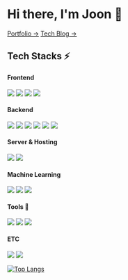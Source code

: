 <h1> Hi there, I'm Joon 👋 </h1>

[Portfolio →](https://joon-hyuk.notion.site/Frontend-Developer-f51615aa76d340bc874521c6b4e70e80)
[Tech Blog →](https://han-joon-hyeok.github.io/)

## Tech Stacks ⚡

<h4> Frontend </h4>
<p>
  <img src="https://img.shields.io/badge/-HTML5-E34F26?style=flat-square&logo=HTML5&logoColor=white"/>
  <img src="https://img.shields.io/badge/-CSS3-1572B6?style=flat-square&logo=CSS3&logoColor=white"/>
  <img src="https://img.shields.io/badge/-Javascript-F7DF1E?style=flat-square&logo=Javascript&logoColor=white"/>
  <img src="https://img.shields.io/badge/-React-61DAFB?style=flat-square&logo=react&logoColor=white"/>
</p>

<h4> Backend </h4>

<p>
  <img src="https://img.shields.io/badge/-Python-3776AB?style=flat-square&logo=python&logoColor=white"/>
  <img src="https://img.shields.io/badge/-Django-092E20?style=flat-square&logo=django&logoColor=white"/>
  <img src="https://img.shields.io/badge/-Java-007396?style=flat-square&logo=java&logoColor=white"/>
  <img src="https://img.shields.io/badge/-Node.js-339933?style=flat-square&logo=node.js&logoColor=white"/>
  <img src="https://img.shields.io/badge/-MySQL-4479A1?style=flat-square&logo=MySQL&logoColor=white"/>
  <img src="https://img.shields.io/badge/-MongoDB-47A248?style=flat-square&logo=MongoDB&logoColor=white"/>
</p>

<h4> Server & Hosting </h4>
<p>
  <img src="https://img.shields.io/badge/-Apache Tomcat-F8DC75?style=flat-square&logo=Apache%20Tomcat&logoColor=black"/>
  <img src="https://img.shields.io/badge/-Heroku-430098?style=flat-square&logo=Heroku&logoColor=white"/>
</p>

<h4> Machine Learning </h4>
<p>
  <img src="https://img.shields.io/badge/-Jupyter-F37626?style=flat-square&logo=jupyter&logoColor=white"/>
  <img src="https://img.shields.io/badge/Pandas%20-%23150458.svg?&style=flat-square&logo=pandas&logoColor=white" />
  <img src="https://img.shields.io/badge/Numpy%20-%23013243.svg?&style=flat-square&logo=numpy&logoColor=white" />
</p>

<h4> Tools 🔨 </h4>
<p>
  <img src="https://img.shields.io/badge/-Visual Studio Code-007ACC?style=flat-square&logo=Visual%20Studio%20Code&logoColor=white"/>
  <img src="https://img.shields.io/badge/-Git-F05032?style=flat-square&logo=git&logoColor=white"/>
  <img src="https://img.shields.io/badge/-Adobe XD-FF26BE?style=flat-square&logo=Adobe%20XD&logoColor=white"/>
</p>

<h4> ETC </h4>

<p>
  <img src="https://img.shields.io/badge/-C++-00599C?style=flat-square&logo=c%2b%2b&logoColor=white"/>
  <img src="https://img.shields.io/badge/c%23%20-%23239120.svg?&style=flat-square&logo=c-sharp&logoColor=white"/>
</p>

[![Top Langs](https://github-readme-stats.vercel.app/api/top-langs/?username=Han-Joon-Hyeok&layout=compact)](https://github.com/anuraghazra/github-readme-stats)

<!--
**Han-Joon-Hyeok/Han-Joon-Hyeok** is a ✨ _special_ ✨ repository because its `README.md` (this file) appears on your GitHub profile.

Here are some ideas to get you started:

- 🔭 I’m currently working on ...
- 🌱 I’m currently learning ...
- 👯 I’m looking to collaborate on ...
- 🤔 I’m looking for help with ...
- 💬 Ask me about ...
- 📫 How to reach me: ...
- 😄 Pronouns: ...
- ⚡ Fun fact: ...
-->

<!--

Reference Sites

- README.md Reference
  - https://github.com/abhisheknaiidu/awesome-github-profile-readme
  - https://metleeha.tistory.com/entry/깃헙-프로필-꾸미기

- Markdown Badges
  - https://github.com/Ileriayo/markdown-badges
  - https://simpleicons.org/

-->
